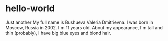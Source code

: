 # hello-world
Just another
My full name is Bushueva Valeria Dmitrievna. I was born in Moscow, Russia in 2002. I'm 11 years old. About my appearance, I'm tall and thin (probably), I have big blue eyes and blond hair. 
